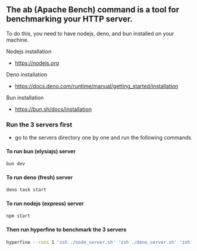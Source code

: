 ## The ab (Apache Bench) command is a tool for benchmarking your HTTP server.

To do this, you need to have nodejs, deno, and bun installed on your machine.

Nodejs installation
- https://nodejs.org

Deno installation
- https://docs.deno.com/runtime/manual/getting_started/installation

Bun installation
- https://bun.sh/docs/installation


### Run the 3 servers first
- go to the servers directory one by one and run the following commands

#### To run bun (elysiajs) server
```zsh
bun dev
```


#### To run deno (fresh) server
```zsh
deno task start
```


#### To run nodejs (express) server
```zsh
npm start
```


#### Then run hyperfine to benchmark the 3 servers
```zsh
hyperfine --runs 1 'zsh ./node_server.sh' 'zsh ./deno_server.sh' 'zsh ./bun_server.sh'
```